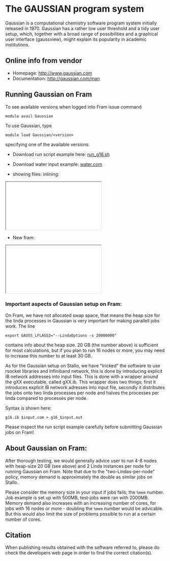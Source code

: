 # The GAUSSIAN program system

Gaussian is a computational chemistry software program system initially released in 1970. Gaussian has a rather low user threshold and a tidy user setup, which, together with a broad range of possibilities and a graphical user interface (gaussview), might explain its popularity in academic institutions.

## Online info from vendor

* Homepage: http://www.gaussian.com
* Documentation: http://gaussian.com/man

## Running Gaussian on Fram

To see available versions when logged into Fram issue command

    module avail Gaussian
    
To use Gaussian, type

    module load Gaussian/<version>
    
specifying one of the available versions.

* Download run script example here: <a href="files/run_g16.sh" download>run_g16.sh</a>
* Download water input example: <a href="files/water.com" download>water.com</a>

* showing files: inlining:

<iframe src="files/run_g16.sh">
</iframe>

* New fram:

<iframe src="files/water.com">
</iframe>


### Important aspects of Gaussian setup on Fram:

On Fram, we have not allocated swap space, that means the heap size for the linda processes in Gaussian is very important for making parallell jobs work. The line 

	export GAUSS_LFLAGS2="--LindaOptions -s 20000000"

contains info about the heap size. 20 GB (the number above) is sufficient for most calculations, but if you plan to run 16 nodes or more, you may need to increase this number to at least 30 GB. 

As for the Gaussian setup on Stallo, we have "tricked" the software to use rsocket libraries and Infiniband network, this is done by introducing explicit IB network addresses into input files. This is done with a wrapper around the gXX executable, called gXX.ib. This wrapper does two things; first it introduces explicit IB network adresses into input file, secondly it distributes the jobs onto two linda processes per node and halves the processes per linda compared to processes per node. 

Syntax is shown here:


	g16.ib $input.com > g16_$input.out


Please inspect the run script example carefully before submitting Gaussian jobs on Fram!


## About Gaussian on Fram:

After thorough testing, we would generally advice user to run 4-8 nodes with heap-size 20 GB (see above) and 2 Linda instances per node for running Gaussian on Fram. Note that due to the "two-Lindas-per-node" policy, memory demand is approximately the double as similar jobs on Stallo. 

Please consider the memory size in your input if jobs fails; the ```%mem``` number. Job example is set up with 500MB, test-jobs were ran with 2000MB. Memory demand also increases with an increasing number of cores, for jobs with 16 nodes or more - doubling the ```%mem``` number would be advicable. But this would also limit the size of problems possible to run at a certain number of cores. 

## Citation

When publishing results obtained with the software referred to, please do check the developers web page in order to find the correct citation(s).